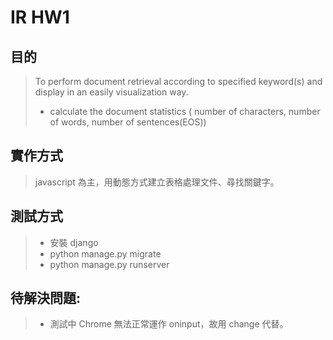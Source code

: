 # IR HW1
## 目的
> To perform document retrieval according to specified keyword(s) and display in an easily visualization way.
> - calculate the document statistics ( number of characters, number of words, number of sentences(EOS))

## 實作方式
> javascript 為主，用動態方式建立表格處理文件、尋找關鍵字。

## 測試方式
> - 安裝 django
> -  python manage.py migrate 
> -  python manage.py runserver

## 待解決問題:
> - 測試中 Chrome 無法正常運作 oninput，故用 change 代替。
